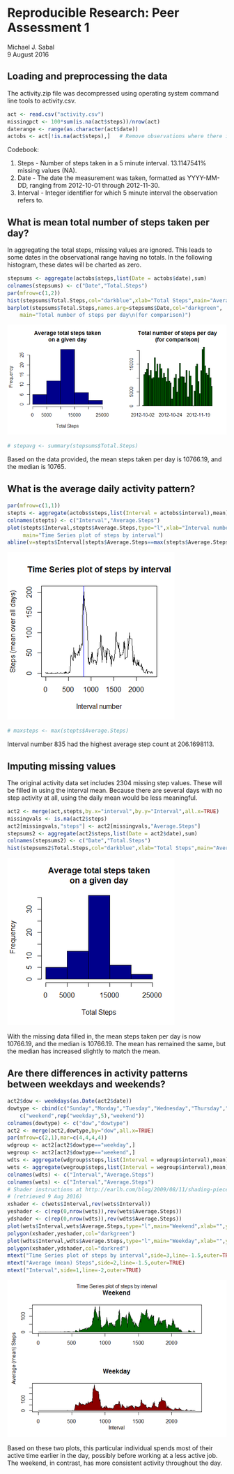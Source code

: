 # Reproducible Research: Peer Assessment 1
Michael J. Sabal  
9 August 2016  


## Loading and preprocessing the data
The activity.zip file was decompressed using operating system command line tools to activity.csv.

```r
act <- read.csv("activity.csv")
missingpct <- 100*sum(is.na(act$steps))/nrow(act)
daterange <- range(as.character(act$date))
actobs <- act[!is.na(act$steps),]   # Remove observations where there is no step data.
```
Codebook:  
1. Steps - Number of steps taken in a 5 minute interval. 13.1147541% missing values (NA).  
2. Date - The date the measurement was taken, formatted as YYYY-MM-DD, ranging from 2012-10-01 through 2012-11-30.  
3. Interval - Integer identifier for which 5 minute interval the observation refers to.  

## What is mean total number of steps taken per day?
In aggregating the total steps, missing values are ignored.  This leads to some dates in the observational
range having no totals.  In the following histogram, these dates will be charted as zero.

```r
stepsums <- aggregate(actobs$steps,list(Date = actobs$date),sum)
colnames(stepsums) <- c("Date","Total.Steps")
par(mfrow=c(1,2))
hist(stepsums$Total.Steps,col="darkblue",xlab="Total Steps",main="Average total steps taken\non a given day")
barplot(stepsums$Total.Steps,names.arg=stepsums$Date,col="darkgreen",
    main="Total number of steps per day\n(for comparison)")
```

![](PA1_template_files/figure-html/unnamed-chunk-2-1.png)<!-- -->

```r
# stepavg <- summary(stepsums$Total.Steps)
```
Based on the data provided, the mean steps taken per day is 10766.19, 
and the median is 10765.

## What is the average daily activity pattern?

```r
par(mfrow=c(1,1))
stepts <- aggregate(actobs$steps,list(Interval = actobs$interval),mean)
colnames(stepts) <- c("Interval","Average.Steps")
plot(stepts$Interval,stepts$Average.Steps,type="l",xlab="Interval number",ylab="Steps (mean over all days)",
     main="Time Series plot of steps by interval")
abline(v=stepts$Interval[stepts$Average.Steps==max(stepts$Average.Steps)],col="blue")
```

![](PA1_template_files/figure-html/unnamed-chunk-3-1.png)<!-- -->

```r
# maxsteps <- max(stepts$Average.Steps)
```
Interval number 835 had the highest 
average step count at 206.1698113.

## Imputing missing values
The original activity data set includes 2304 missing step values.  These will be filled in 
using the interval mean.  Because there are several days with no step activity at all, using the daily mean 
would be less meaningful.

```r
act2 <- merge(act,stepts,by.x="interval",by.y="Interval",all.x=TRUE)  
missingvals <- is.na(act2$steps)
act2[missingvals,"steps"] <- act2[missingvals,"Average.Steps"] 
stepsums2 <- aggregate(act2$steps,list(Date = act2$date),sum)
colnames(stepsums2) <- c("Date","Total.Steps")
hist(stepsums2$Total.Steps,col="darkblue",xlab="Total Steps",main="Average total steps taken\non a given day")
```

![](PA1_template_files/figure-html/unnamed-chunk-4-1.png)<!-- -->
  
With the missing data filled in, the mean steps taken per day is now 10766.19, 
and the median is 10766.19.  The mean has remained the same, but the median has increased slightly to match the mean.

## Are there differences in activity patterns between weekdays and weekends?

```r
act2$dow <- weekdays(as.Date(act2$date))
dowtype <- cbind(c("Sunday","Monday","Tuesday","Wednesday","Thursday","Friday","Saturday"),
    c("weekend",rep("weekday",5),"weekend"))
colnames(dowtype) <- c("dow","dowtype")
act2 <- merge(act2,dowtype,by="dow",all.x=TRUE)
par(mfrow=c(2,1),mar=c(4,4,4,4))
wdgroup <- act2[act2$dowtype=="weekday",]
wegroup <- act2[act2$dowtype=="weekend",]
wdts <- aggregate(wdgroup$steps,list(Interval = wdgroup$interval),mean)
wets <- aggregate(wegroup$steps,list(Interval = wegroup$interval),mean)
colnames(wdts) <- c("Interval","Average.Steps")
colnames(wets) <- c("Interval","Average.Steps")
# Shader instructions at http://earlh.com/blog/2009/08/11/shading-pieces-of-an-r-plot/
# (retrieved 9 Aug 2016)
xshader <- c(wets$Interval,rev(wets$Interval))
yeshader <- c(rep(0,nrow(wets)),rev(wets$Average.Steps))
ydshader <- c(rep(0,nrow(wdts)),rev(wdts$Average.Steps))
plot(wets$Interval,wets$Average.Steps,type="l",main="Weekend",xlab="",ylab="")
polygon(xshader,yeshader,col="darkgreen")
plot(wdts$Interval,wdts$Average.Steps,type="l",main="Weekday",xlab="",ylab="")
polygon(xshader,ydshader,col="darkred")
mtext("Time Series plot of steps by interval",side=3,line=-1.5,outer=TRUE)
mtext("Average (mean) Steps",side=2,line=-1.5,outer=TRUE)
mtext("Interval",side=1,line=-2,outer=TRUE)
```

![](PA1_template_files/figure-html/unnamed-chunk-5-1.png)<!-- -->
  
Based on these two plots, this particular individual spends most of their active time earlier in the day, possibly before working at a less active job.  The weekend, in contrast, has more consistent activity throughout the day.  
